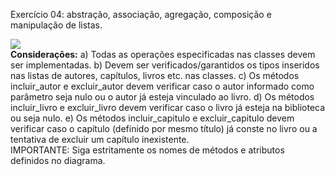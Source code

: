 
Exercício 04: abstração, associação, agregação, composição e manipulação de listas.

<img src="URL.jpg">

<br>
<b> Considerações:</b> 
a) Todas as operações especificadas nas classes devem ser implementadas.
b) Devem ser verificados/garantidos os tipos inseridos nas listas de autores, capítulos, livros etc.
nas classes.
c) Os métodos incluir_autor e excluir_autor devem verificar caso o autor informado
como parâmetro seja nulo ou o autor já esteja vinculado ao livro.
d) Os métodos incluir_livro e excluir_livro devem verificar caso o livro já esteja na
biblioteca ou seja nulo.
e) Os métodos incluir_capitulo e excluir_capitulo devem verificar caso o capítulo
(definido por mesmo título) já conste no livro ou a tentativa de excluir um capítulo inexistente.<br>
IMPORTANTE: Siga estritamente os nomes de métodos e atributos definidos no diagrama.